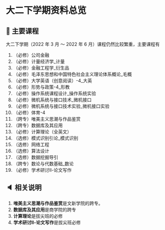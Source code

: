 # 大二下学期资料总览

## :book: 主要课程

大二下学期（2022 年 3 月 ～ 2022 年 6 月）课程仍然比较繁重，主要课程有

1. （必修）公司金融
2. （必修）计量经济学_计量
3. （必修）金融工程学_衍生品
4. （必修）毛泽东思想和中国特色社会主义理论体系概论_毛概
5. （必修）大学英语（创意阅读）-4_大英
6. （必修）形势与政策-4_形教
7. （必修）操作系统课程设计_操作系统实验
8. （必修）微机系统与接口技术_微机接口
9. （必修）微机系统与接口技术实验_微机接口实验
10. （必修）体育-4
11. （跨专）唯美主义思潮与作品鉴赏
12. （跨专）数据库及其应用
13. （必修）计算理论（全英文）
14. （选修）模式识别引论_模式识别
15. （选修）网络工程
16. （选修）算法设计
17. （选修）数据挖掘导引
18. （跨专）数论与代数基础_数论
19. （必修）学术研讨Ⅱ-论文写作

## :speaker: 相关说明

1. **唯美主义思潮与作品鉴赏**是文新学院的跨专。
1. **数据库及其应用**是商学院的跨专
3. **计算理论**是拔尖班的必修
4. **学术研讨Ⅱ-论文写作**是拔尖班必修
